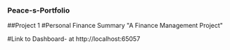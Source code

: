 ### Peace-s-Portfolio
##Project 1 
#Personal Finance Summary "A Finance Management Project"

#Link to Dashboard- at http://localhost:65057

